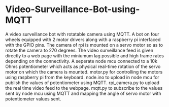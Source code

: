 # Video-Surveillance-Bot-using-MQTT
A video surveillance bot with rotatable camera using MQTT. A bot on four wheels equipped with 2 motor drivers along with a raspberry pi interfaced with the GPIO pins. The camera of rpi is mounted on a servo motor so as to rotate the camera to 270 degrees.
The video surveillance feed is given directly to a web page with the miniumum lag possible and high frame rates depending on the connectivity.
A seperate node mcu connected to a 10k Ohms potentiometer which acts as physical real-time rotation of the servo motor on which the camera is mounted.
motor.py for controlling the motors using raspberry pi from the keyboard.
node.ino to upload in node mcu for publish the values of potentiometer using MQTT.
rpi_camera.py to upload the real time video feed to the webpage.
mqtt.py to subscribe to the values sent by node mcu using MQTT and mapping the angle of servo motor with potentiometer values sent. 
